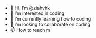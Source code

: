 - 👋 Hi, I’m @ziahvhk
- 👀 I’m interested in coding
- 🌱 I’m currently learning how to coding
- 💞️ I’m looking to collaborate on coding
- 📫 How to reach m

<!---
ziahvhk/ziahvhk is a ✨ special ✨ repository because its `README.md` (this file) appears on your GitHub profile.
You can click the Preview link to take a look at your changes.
--->
